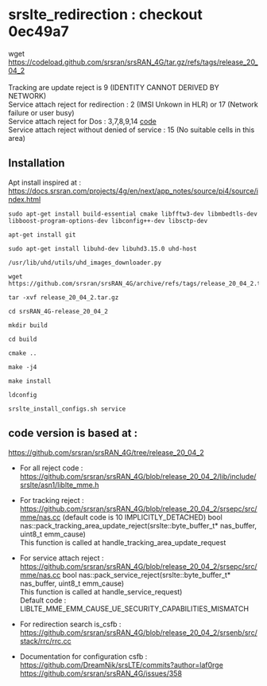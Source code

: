 # srslte_redirection : checkout 0ec49a7
 wget https://codeload.github.com/srsran/srsRAN_4G/tar.gz/refs/tags/release_20_04_2 </br> </br>
Tracking are update reject is 9 (IDENTITY CANNOT DERIVED BY NETWORK) </br>
Service attach reject for redirection : 2 (IMSI Unkown in HLR) or 17 (Network failure or user busy) </br>
Service attach reject for Dos : 3,7,8,9,14 [code](https://github.com/SitrakaResearchAndPOC/openlte_redirection/blob/main/ArticleLTE1_CS3235-SemI-2018-19-Projects.pdf) </br>
Service attach reject without denied of service : 15 (No suitable cells in this area)

## Installation 
Apt install inspired at : https://docs.srsran.com/projects/4g/en/next/app_notes/source/pi4/source/index.html  
```  
sudo apt-get install build-essential cmake libfftw3-dev libmbedtls-dev libboost-program-options-dev libconfig++-dev libsctp-dev  
```
```
apt-get install git  
```
```
sudo apt-get install libuhd-dev libuhd3.15.0 uhd-host  
```
```
/usr/lib/uhd/utils/uhd_images_downloader.py  
```
```
wget  https://github.com/srsran/srsRAN_4G/archive/refs/tags/release_20_04_2.tar.gz
```
```
tar -xvf release_20_04_2.tar.gz
```
```
cd srsRAN_4G-release_20_04_2
```
```
mkdir build  
```
```
cd build  
```
```
cmake ..  
```
```
make -j4  
```
```
make install  
```
```
ldconfig  
```
```
srslte_install_configs.sh service
```



## code version is based at :
https://github.com/srsran/srsRAN_4G/tree/release_20_04_2  
  
  

* For all reject code : https://github.com/srsran/srsRAN_4G/blob/release_20_04_2/lib/include/srslte/asn1/liblte_mme.h 

* For tracking reject :  https://github.com/srsran/srsRAN_4G/blob/release_20_04_2/srsepc/src/mme/nas.cc (default code is 10 IMPLICITLY_DETACHED)
bool nas::pack_tracking_area_update_reject(srslte::byte_buffer_t* nas_buffer, uint8_t emm_cause) </br>
This function is called at handle_tracking_area_update_request
* For service attach reject : https://github.com/srsran/srsRAN_4G/blob/release_20_04_2/srsepc/src/mme/nas.cc
bool nas::pack_service_reject(srslte::byte_buffer_t* nas_buffer, uint8_t emm_cause)</br>
This function is called at handle_service_request)</br>
Default code : LIBLTE_MME_EMM_CAUSE_UE_SECURITY_CAPABILITIES_MISMATCH


* For redirection search is_csfb : https://github.com/srsran/srsRAN_4G/blob/release_20_04_2/srsenb/src/stack/rrc/rrc.cc
* Documentation for configuration csfb : 
https://github.com/DreamNik/srsLTE/commits?author=laf0rge  
https://github.com/srsran/srsRAN_4G/issues/358  
